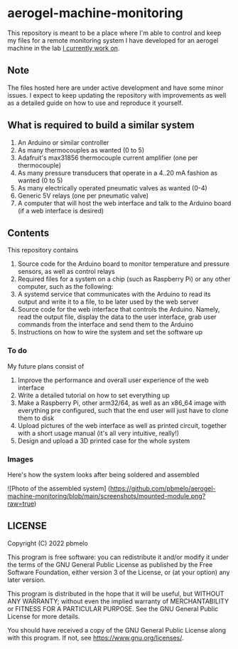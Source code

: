 # aerogel-machine-monitoring

This repository is meant to be a place where I'm able to control and keep my
files for a remote monitoring system I have developed for an aerogel machine in
the lab [I currently work on](https://www.colorado.edu/soft-matter-physics/).

## Note

The files hosted here are under active development and have some minor issues.
I expect to keep updating the repository with improvements as well as a detailed
guide on how to use and reproduce it yourself.

## What is required to build a similar system

1. An Arduino or similar controller
2. As many thermocouples as wanted (0 to 5)
3. Adafruit's max31856 thermocouple current amplifier (one per thermocouple)
4. As many pressure transducers that operate in a 4..20 mA fashion as wanted
   (0 to 5)
5. As many electrically operated pneumatic valves as wanted (0-4)
6. Generic 5V relays (one per pneumatic valve)
7. A computer that will host the web interface and talk to the Arduino board (if
   a web interface is desired)

## Contents

This repository contains

1. Source code for the Arduino board to monitor temperature and pressure
   sensors, as well as control relays
2. Required files for a system on a chip (such as Raspberry Pi) or any other
   computer, such as the following:
3. A systemd service that communicates with the Arduino to read its output and
   write it to a file, to be later used by the web server
4. Source code for the web interface that controls the Arduino.  Namely, read
   the output file, display the data to the user interface, grab user commands
   from the interface and send them to the Arduino
5. Instructions on how to wire the system and set the software up

### To do

My future plans consist of

1. Improve the performance and overall user experience of the web interface
2. Write a detailed tutorial on how to set everything up
3. Make a Raspberry Pi, other arm32/64, as well as an x86_64 image with
   everything pre configured, such that the end user will just have to clone
   them to disk
4. Upload pictures of the web interface as well as printed circuit, together
   with a short usage manual (it's all very intuitive, really!)
5. Design and upload a 3D printed case for the whole system

### Images

Here's how the system looks after being soldered and assembled

![Photo of the assembled system] (https://github.com/pbmelo/aerogel-machine-monitoring/blob/main/screenshots/mounted-module.png?raw=true)

## LICENSE

Copyright (C) 2022 pbmelo

This program is free software: you can redistribute it and/or modify it under
the terms of the GNU General Public License as published by the Free Software
Foundation, either version 3 of the License, or (at your option) any later
version.

This program is distributed in the hope that it will be useful, but WITHOUT ANY
WARRANTY; without even the implied warranty of MERCHANTABILITY or FITNESS FOR A
PARTICULAR PURPOSE. See the GNU General Public License for more details.

You should have received a copy of the GNU General Public License along with
this program. If not, see <https://www.gnu.org/licenses/>.
